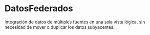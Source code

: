 # DatosFederados
Integración de datos de múltiples fuentes en una sola vista lógica, sin necesidad de mover o duplicar los datos subyacentes.
